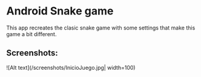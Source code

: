 Android Snake game
===================================

This app recreates the clasic snake game with some settings that make this game a bit different.  

Screenshots:
-------------

![Alt text](/screenshots/InicioJuego.jpg| width=100)


